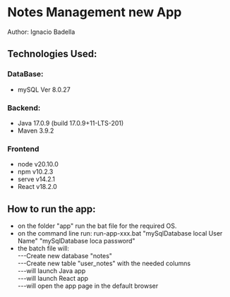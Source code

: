 # Notes Management new App
Author: Ignacio Badella

## Technologies Used:

### DataBase:
- mySQL Ver 8.0.27

### Backend:
- Java 17.0.9 (build 17.0.9+11-LTS-201) 
- Maven 3.9.2 

### Frontend
- node v20.10.0
- npm v10.2.3
- serve v14.2.1
- React v18.2.0

## How to run the app:
- on the folder "app" run the bat file for the required OS.
- on the command line run: run-app-xxx.bat "mySqlDatabase local User Name" "mySqlDatabase loca password" 
- the batch file will: \
  ---Create new database "notes" \
  ---Create new table "user_notes" with the needed columns \
  ---will launch Java app \
  ---will launch React app \
  ---will open the app page in the default browser 
